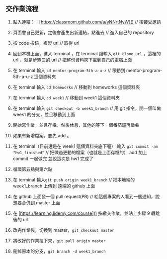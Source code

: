## 交作業流程
1. 點入連結：：[https://classroom.github.com/a/yNNrtNyW]() // 按接受邀請
2. 頁面會自己更新，之後會產生出新連結，點進去 // 進入自己的 repository
3. 按 code 按鈕，複製 url // 取得 url
4. 回到本機上面，進入 terminal ，在 terminal 讓輸入 `git clone url` ，這裡的 url ，就是步驟三的 url // 把整份資料夾下載到自己的電腦上面

5. 在 terminal 輸入 `cd mentor-program-5th-a-u-z` // 移動到 mentor-program-5th-a-u-z 這個資料夾
6. 在 terminal 輸入 `cd homeworks`  // 移動到 homeworks 這個資料夾
7. 在 terminal 輸入 `cd week1` // 移動到 week1 這個資料夾
8. 在 terminal 輸入 `git checkout -b week1_branch` // 用 git 指令，開一個叫做 week1 的分支，並且移動到上面
9. 開始寫作業，並且存檔，然後休息，其他的等下一個番茄鐘再做😀
10. 如果有新增檔案，要先 add 。
11. 在 terminal（目前還是在 week1 這個資料夾底下喔）  輸入 `git commit -am "hw1_finished"` // 把做過更動的檔案（也就是上面存檔的） add 加上 commit 一起做完 並說這次是 hw1 完成了
12. 循環第五點與第六點
13. 在 terminal 輸入`git push origin week1_branch` // 把本地端的 week1_branch 上傳到 遠端的 github 上面
14. 在 github 上面發一個 pull request(PR) // 給這個專案的人看到一個通知，說想要合併到 master 上面
15. 在 [https://learning.lidemy.com/course]() 按繳交作業，並貼上步驟 9 轉跳後的 url
16. 改完作業後，切換到 master，`git checkout master`
17. 將改好的作業拉下來，`git pull origin master`
18. 刪掉原本的分支，`git branch -d week1_branch`
